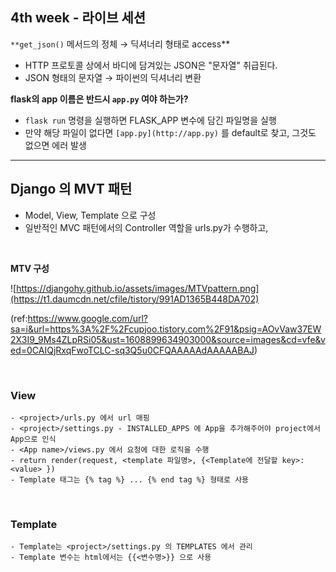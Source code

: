 ## 4th week - 라이브 세션

`**get_json()` 메서드의 정체 → 딕셔너리 형태로 access\*\*

- HTTP 프로토콜 상에서 바디에 담겨있는 JSON은 "문자열" 취급된다.
- JSON 형태의 문자열 → 파이썬의 딕셔너리 변환

**flask의 app 이름은 반드시 `app.py` 여야 하는가?**

- `flask run` 명령을 실행하면 FLASK_APP 변수에 담긴 파일명을 실행
- 만약 해당 파일이 없다면 `[app.py](http://app.py)` 를 default로 찾고, 그것도 없으면 에러 발생

---

## Django 의 MVT 패턴

- Model, View, Template 으로 구성
- 일반적인 MVC 패턴에서의 Controller 역할을 urls.py가 수행하고,

<br>

**MTV 구성**

![https://djangohy.github.io/assets/images/MTVpattern.png](https://t1.daumcdn.net/cfile/tistory/991AD1365B448DA702)

(ref:https://www.google.com/url?sa=i&url=https%3A%2F%2Fcupjoo.tistory.com%2F91&psig=AOvVaw37EW2X3I9_9Ms4ZLpRSi05&ust=1608899634903000&source=images&cd=vfe&ved=0CAIQjRxqFwoTCLC-sq3Q5u0CFQAAAAAdAAAAABAJ)

<br>

### View

```
- <project>/urls.py 에서 url 매핑
- <project>/settings.py - INSTALLED_APPS 에 App을 추가해주어야 project에서 App으로 인식
- <App name>/views.py 에서 요청에 대한 로직을 수행
- return render(request, <template 파일명>, {<Template에 전달할 key>:<value> })
- Template 태그는 {% tag %} ... {% end tag %} 형태로 사용
```

<br>

### Template

```
- Template는 <project>/settings.py 의 TEMPLATES 에서 관리
- Template 변수는 html에서는 {{<변수명>}} 으로 사용
```
